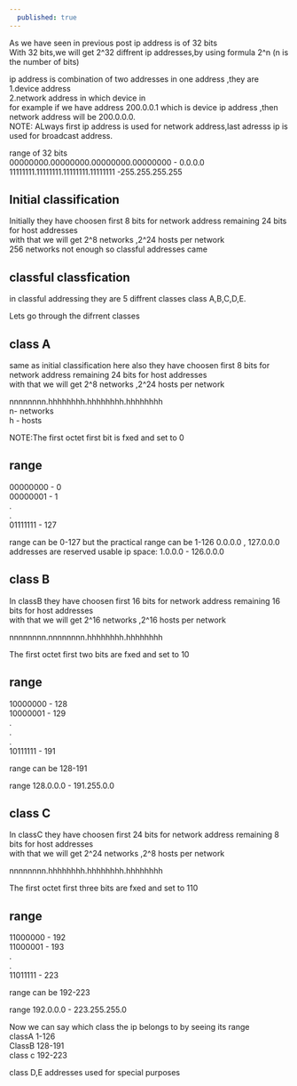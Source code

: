 ```yaml
---
  published: true
---
```


As we have seen in previous post ip address is of 32 bits <br>
With 32 bits,we will get 2^32 diffrent ip addresses,by using formula 2^n  (n is the number of bits)

ip address is combination of two addresses in one address ,they are<br>
1.device address<br>
2.network address in which device in<br>
for example if we have address 200.0.0.1 which is device ip address ,then network address will be 200.0.0.0.<br>
NOTE: ALways first ip address is used for network address,last adresss ip is used for broadcast address.

range of 32 bits <br>
00000000.00000000.00000000.00000000 - 0.0.0.0<br>
11111111.11111111.11111111.11111111 -255.255.255.255<br>
                 
## Initial classification

Initially they have choosen first 8 bits for network address remaining 24 bits for host addresses<br>
with that we will get 2^8 networks ,2^24 hosts per network<br>
256 networks not enough so classful addresses came

## classful classfication
in classful addressing they are 5 diffrent classes class A,B,C,D,E.

Lets go through the difrrent classes

## class A
same as initial classification here also they have choosen first 8 bits for network address remaining 24 bits for host addresses<br>
with that we will get 2^8 networks ,2^24 hosts per network

 nnnnnnnn.hhhhhhhh.hhhhhhhh.hhhhhhhh<br>
 n- networks<br>
 h - hosts
 
 NOTE:The first octet first bit is fxed and set to 0<br>
## range <br>
 00000000 - 0<br>
 00000001 - 1<br>
     .<br>
     .<br>
 01111111 - 127
     
range can be 0-127 but the practical range can be 1-126
0.0.0.0 , 127.0.0.0 addresses are reserved
usable ip space: 1.0.0.0 - 126.0.0.0

## class B<br>
In classB they have choosen first  16 bits for network address remaining 16 bits for host addresses<br>
with that we will get 2^16 networks ,2^16 hosts per network

nnnnnnnn.nnnnnnnn.hhhhhhhh.hhhhhhhh

 
 The first octet first two bits are fxed and set to 10<br>
## range 
 10000000 - 128<br>
 10000001 - 129<br>
     .<br>
     .<br>
     .<br>
 10111111 - 191
     
range can be 128-191

range 128.0.0.0 - 191.255.0.0

## class C<br>
In classC they have choosen first  24 bits for network address remaining 8 bits for host addresses<br>
with that we will get 2^24 networks ,2^8 hosts per network

 nnnnnnnn.hhhhhhhh.hhhhhhhh.hhhhhhhh
 
 The first octet first three bits are fxed and set to 110<br>
## range 
 11000000 - 192<br>
 11000001 - 193<br>
     .<br>
     .<br>
 11011111 - 223
     
range can be 192-223

range 192.0.0.0 - 223.255.255.0


Now we can say which class the ip belongs to by seeing its range<br>
classA 1-126<br>
ClassB 128-191<br>
class c 192-223<br>

class D,E addresses used for special purposes







